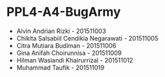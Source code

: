# PPL4-A4-BugArmy
- Alvin Andrian Rizki - 201511003
- Chikita Salsabiil Cendikia Negarawati - 201511005
- Citra Mutiara Budiman - 201511006
- Gina Anifah Choirunnisa - 201511009
- Hilman Wasiandi Khairurrizal - 201511012
- Muhammad Taufik - 201511019